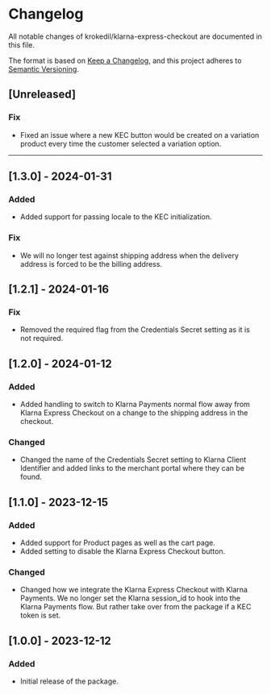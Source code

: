 # Changelog

All notable changes of krokedil/klarna-express-checkout are documented in this file.

The format is based on [Keep a Changelog](https://keepachangelog.com/en/1.0.0/),
and this project adheres to [Semantic Versioning](https://semver.org/spec/v2.0.0.html).

## [Unreleased]

### Fix

* Fixed an issue where a new KEC button would be created on a variation product every time the customer selected a variation option. 

------------------

## [1.3.0] - 2024-01-31
### Added

* Added support for passing locale to the KEC initialization.

### Fix

* We will no longer test against shipping address when the delivery address is forced to be the billing address.

## [1.2.1] - 2024-01-16
### Fix

* Removed the required flag from the Credentials Secret setting as it is not required.

## [1.2.0] - 2024-01-12
### Added

* Added handling to switch to Klarna Payments normal flow away from Klarna Express Checkout on a change to the shipping address in the checkout.

### Changed

* Changed the name of the Credentials Secret setting to Klarna Client Identifier and added links to the merchant portal where they can be found.

## [1.1.0] - 2023-12-15

### Added

* Added support for Product pages as well as the cart page.
* Added setting to disable the Klarna Express Checkout button.

### Changed

* Changed how we integrate the Klarna Express Checkout with Klarna Payments. We no longer set the Klarna session_id to hook into the Klarna Payments flow. But rather take over from the package if a KEC token is set.

## [1.0.0] - 2023-12-12

### Added

* Initial release of the package.
